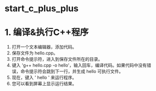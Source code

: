 # start_c_plus_plus

# 1. 编译&执行C++程序

1. 打开一个文本编辑器，添加代码。
2. 保存文件为 hello.cpp。
3. 打开命令提示符，进入到保存文件所在的目录。
4. 键入 'g++ hello.cpp -o hello'，输入回车，编译代码。如果代码中没有错误，命令提示符会跳到下一行，并生成 hello 可执行文件。
5. 现在，键入 ' hello ' 来运行程序。
6. 您可以看到屏幕上显示运行结果。